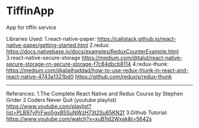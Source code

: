 # TiffinApp
App for tiffin service

Libraries Used:
1.react-native-paper:
  https://callstack.github.io/react-native-paper/getting-started.html
2.redux:
  https://docs.nativebase.io/docs/examples/ReduxCounterExample.html
3.react-native-secure-storage
  https://medium.com/@talut/react-native-secure-storage-rn-secure-storage-f7c84dbcb8114
4.redux-thunk:
  https://medium.com/@alialhaddad/how-to-use-redux-thunk-in-react-and-react-native-4743a1321bd0 
  https://github.com/reduxjs/redux-thunk

*****************************************************************************************************************************
Referances:
1.The Complete React Native and Redux Course
  by Stephen Grider
2.Coders Never Quit (youtube playlist)
  https://www.youtube.com/playlist?list=PLB97yPrFwo5gxB5SuNWzH73t2Su65KN2f
3.Github Tutorial:
  https://www.youtube.com/watch?v=xuB1Id2Wxak&t=5642s

